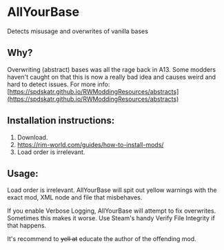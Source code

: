 # AllYourBase
Detects misusage and overwrites of vanilla bases

## Why?

Overwriting (abstract) bases was all the rage back in A13. Some modders haven't caught on that this is now a really bad idea and causes weird and hard to detect issues. For more info: [https://spdskatr.github.io/RWModdingResources/abstracts](https://spdskatr.github.io/RWModdingResources/abstracts)

## Installation instructions:

1. Download.
2. https://rim-world.com/guides/how-to-install-mods/
3. Load order is irrelevant.

## Usage:

Load order is irrelevant. AllYourBase will spit out yellow warnings with the exact mod, XML node and file that misbehaves.

If you enable Verbose Logging, AllYourBase will attempt to fix overwrites. Sometimes this makes it worse. Use Steam's handy Verify File Integrity if that happens.

It's recommend to ~~yell at~~ educate the author of the offending mod.
